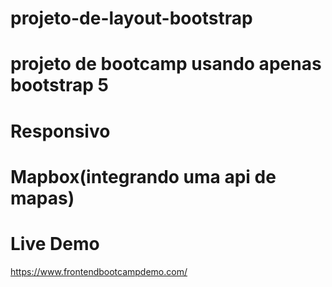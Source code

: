 # projeto-de-layout-bootstrap
 
 # projeto de bootcamp usando apenas bootstrap 5

 # Responsivo
 # Mapbox(integrando uma api de mapas)



# Live Demo
https://www.frontendbootcampdemo.com/